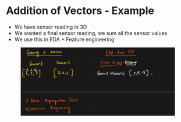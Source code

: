 # Addition of Vectors - Example

* We have sensor reading in 3D
* We wanted a final sensor reading, we sum all the sensor values
* We use this in EDA + Feature engineering

<figure><img src="../../.gitbook/assets/image (5).png" alt=""><figcaption></figcaption></figure>
